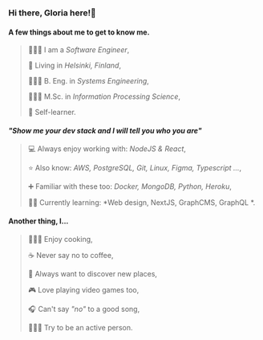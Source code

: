 ### Hi there, Gloria here!👋

#### A few things about me to get to know me. 

> 👩🏻‍💻 I am a *Software Engineer*,
> 
> 📌 Living in *Helsinki, Finland*,
> 
> 👩🏻‍🎓 B. Eng. in *Systems Engineering*,
>
> 👩🏻‍🎓 M.Sc. in *Information Processing Science*,
> 
> 📖 Self-learner.

#### *"Show me your dev stack and I will tell you who you are"*
 
> 💻 Always enjoy working with: *NodeJS & React*,
> 
> ⭐ Also know: *AWS, PostgreSQL, Git, Linux, Figma, Typescript ...*,
> 
> ➕ Familiar with these too: *Docker, MongoDB, Python, Heroku*,
> 
> ✍🏻 Currently learning: *Web design, NextJS, GraphCMS, GraphQL *.

#### Another thing, I...
> 👩🏻‍🍳 Enjoy cooking,
> 
> ☕ Never say no to coffee,
> 
> 🧳 Always want to discover new places,
> 
> 🎮 Love playing video games too,
> 
> 🎧 Can't say *"no"* to a good song,
> 
> 🏃🏻‍♀️ Try to be an active person.
 
 


<!--
**gloria-stanciu/gloria-stanciu** is a ✨ _special_ ✨ repository because its `README.md` (this file) appears on your GitHub profile.

Here are some ideas to get you started:

- 👩🏻‍🎓 I'm a software engineer 
- 🔭 I’m currently working on ...
- 🌱 I’m currently learning ...
- 👯 I’m looking to collaborate on ...
- 🤔 I’m looking for help with ...
- 💬 Ask me about ...
- 📫 How to reach me: ...
- 😄 Pronouns: ...
- ⚡ Fun fact: ...
-->
